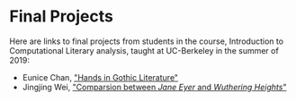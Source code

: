 # Final Projects

Here are links to final projects from students in the course, Introduction to Computational Literary analysis, taught at UC-Berkeley in the summer of 2019: 

- Eunice Chan, ["Hands in Gothic Literature"](https://github.com/eunice-chan/Hands-in-Gothic-Literature/blob/master/Hands%20in%20Gothic%20Literature.ipynb)
- Jingjing Wei, ["Comparsion between _Jane Eyer_ and _Wuthering Heights_"](https://github.com/BoseWei/Comparsion-between-Jane-Eyer-and-Wuthering-Heights/blob/master/Jingjing-final.ipynb) 
